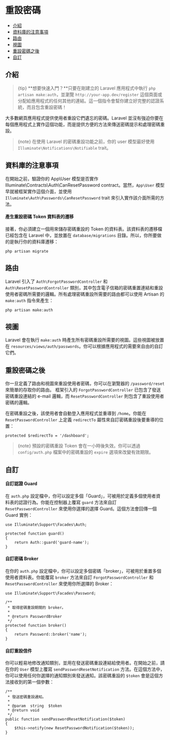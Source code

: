# 重設密碼

- [介紹](#introduction)
- [資料庫的注意事項](#resetting-database)
- [路由](#resetting-routing)
- [視圖](#resetting-views)
- [重設密碼之後](#after-resetting-passwords)
- [自訂](#password-customization)

<a name="introduction"></a>
## 介紹

> {tip} **想要快速入門？**只要在剛建立的 Laravel 應用程式中執行 `php artisan make:auth`，並瀏覽 `http://your-app.dev/register`  這個頁面或分配給應用程式的任何其他的連結。這一個指令會幫你建立好完整的認證系統，而且包含重設密碼！

大多數網頁應用程式提供使用者重設它們遺忘的密碼。Laravel 並沒有強迫你要在每個應用程式上實作這個功能，而是提供方便的方法來傳送密碼提示和處理密碼重設。

> {note} 在使用 Laravel 的密碼重設功能之前，你的 user 模型最好使用 `Illuminate\Notifications\Notifiable` trait。

<a name="resetting-database"></a>
## 資料庫的注意事項

在開始之前，驗證你的 App\User 模型是否實作 Illuminate\Contracts\Auth\CanResetPassword contract。當然，`App\User` 模型早就被框架實作這個介面，並使用 `Illuminate\Auth\Passwords\CanResetPassword` trait 來引入實作該介面所需的方法。

#### 產生重設密碼 Token 資料表的遷移

接著，你必須建立一個用來儲存密碼重設的 Token 的資料表。該資料表的遷移檔已經包含在 Laravel 中，並放置在 `database/migrations` 目錄。所以，你所要做的是執行你的資料庫遷移：

    php artisan migrate

<a name="resetting-routing"></a>
## 路由

Laravel 引入了 `Auth\ForgotPasswordController` 和 `Auth\ResetPasswordController` 類別，其中包含電子信箱的密碼重置連結和重設使用者密碼所需要的邏輯。所有處理密碼重設所需要的路由都可以使用 Artisan 的 `make:auth` 指令來產生：

    php artisan make:auth

<a name="resetting-views"></a>
## 視圖

Laravel 會在執行 `make:auth` 時產生所有密碼重設所需要的視圖。這些視圖被放置在 `resources/views/auth/passwords`。你可以根據應用程式的需要來自由的自訂它們。

<a name="after-resetting-passwords"></a>
## 重設密碼之後

你一旦定義了路由和視圖來重設使用者密碼，你可以在瀏覽器的 `/password/reset` 來簡單的存取你的路由。 框架引入的 `ForgotPasswordController` 已包含了發送密碼重設連結的 e-mail 邏輯，而 `ResetPasswordController` 則包含了重設使用者密碼的邏輯。

在密碼重設之後，該使用者會自動登入應用程式並重導到 `/home`。你能在 `ResetPasswordController` 上定義 `redirectTo` 屬性來自訂密碼重設後要重導的位置：

    protected $redirectTo = '/dashboard';

> {note} 預設的密碼重設 Token 會在一小時後失效。你可以透過 `config/auth.php` 檔案中的密碼重設的 `expire` 選項來改變有效期限。

<a name="password-customization"></a>
## 自訂

#### 自訂認證 Guard

在 `auth.php` 設定檔中，你可以設定多個「Guard」，可被用於定義多個使用者資料表的認證行為。你能在控制器上覆寫 `guard` 方法來自訂 `ResetPasswordController` 來使用你選擇的選擇 Guard。這個方法會回傳一個 Guard 實例：

    use Illuminate\Support\Facades\Auth;

    protected function guard()
    {
        return Auth::guard('guard-name');
    }

#### 自訂密碼 Broker

在你的 `auth.php` 設定檔中，你可以設定多個密碼「broker」，可被用於重置多個使用者資料表。你能覆寫 `broker` 方法來自訂 `ForgotPasswordController` 和 `ResetPasswordController` 來使用你所選擇的 Broker：

    use Illuminate\Support\Facades\Password;

    /**
     * 取得密碼重設期間的 broker。
     *
     * @return PasswordBroker
     */
    protected function broker()
    {
        return Password::broker('name');
    }

#### 自訂重設信件

你可以輕易地修改通知類別，並用在發送密碼重設連結給使用者。在開始之前，請在你的 `User` 模型上覆寫 `sendPasswordResetNotification` 方法。在這個方法中，你可以使用任何你選擇的通知類別來發送通知。該密碼重設的 `$token` 會是這個方法接收到的第一個參數：

    /**
     * 發送密碼重設通知。
     *
     * @param  string  $token
     * @return void
     */
    public function sendPasswordResetNotification($token)
    {
        $this->notify(new ResetPasswordNotification($token));
    }

